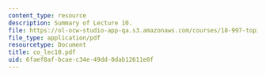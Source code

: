 ```yaml
---
content_type: resource
description: Summary of Lecture 10.
file: https://ol-ocw-studio-app-qa.s3.amazonaws.com/courses/18-997-topics-in-combinatorial-optimization-spring-2004/6faef8afbcaec34e49dd0dab12611e0f_co_lec10.pdf
file_type: application/pdf
resourcetype: Document
title: co_lec10.pdf
uid: 6faef8af-bcae-c34e-49dd-0dab12611e0f
---
```

